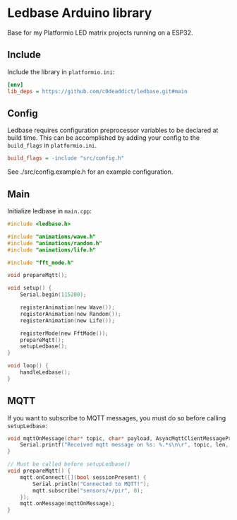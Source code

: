 # Ledbase Arduino library

Base for my Platformio LED matrix projects running on a ESP32.

## Include

Include the library in `platformio.ini`:

```ini
[env]
lib_deps = https://github.com/c0deaddict/ledbase.git#main
```

## Config

Ledbase requires configuration preprocessor variables to be declared at build
time. This can be accomplished by adding your config to the `build_flags` in
`platformio.ini`.

```ini
build_flags = -include "src/config.h"
```

See ./src/config.example.h for an example configuration.

## Main

Initialize ledbase in `main.cpp`:

```c
#include <ledbase.h>

#include "animations/wave.h"
#include "animations/random.h"
#include "animations/life.h"

#include "fft_mode.h"

void prepareMqtt();

void setup() {
    Serial.begin(115200);

    registerAnimation(new Wave());
    registerAnimation(new Random());
    registerAnimation(new Life());

    registerMode(new FftMode());
    prepareMqtt();
    setupLedbase();
}

void loop() {
    handleLedbase();
}
```

## MQTT

If you want to subscribe to MQTT messages, you must do so before calling
`setupLedbase`:

```c
void mqttOnMessage(char* topic, char* payload, AsyncMqttClientMessageProperties properties, size_t len, size_t index, size_t total) {
    Serial.printf("Received mqtt message on %s: %.*s\n\r", topic, len, payload);
}

// Must be called before setupLedbase()
void prepareMqtt() {
    mqtt.onConnect([](bool sessionPresent) {
        Serial.println("Connected to MQTT!");
        mqtt.subscribe("sensors/+/pir", 0);
    });
    mqtt.onMessage(mqttOnMessage);
}
```

